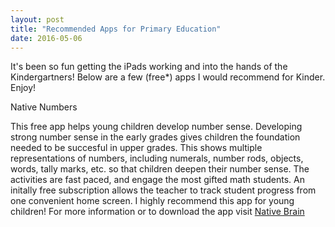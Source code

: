 ```yaml
---
layout: post
title: "Recommended Apps for Primary Education"
date: 2016-05-06
---
```

<p>
It's been so fun getting the iPads working and into the hands of the Kindergartners! Below are a few (free*) apps I would recommend for Kinder. Enjoy!
</p>

<h>Native Numbers</h>
<p>
This free app helps young children develop number sense. Developing strong number sense in the early grades gives children the foundation needed to be succesful in upper grades. This shows multiple representations of numbers, including numerals, number rods, objects, words, tally marks, etc. so that children deepen their number sense. The activities are fast paced, and engage the most gifted math students. An initally free subscription allows the teacher to track student progress from one convenient home screen. 
I highly recommend this app for young children!
For more information or to download the app visit
<a href="http://www.nativebrain.com/apps">Native Brain</a>
</p>
